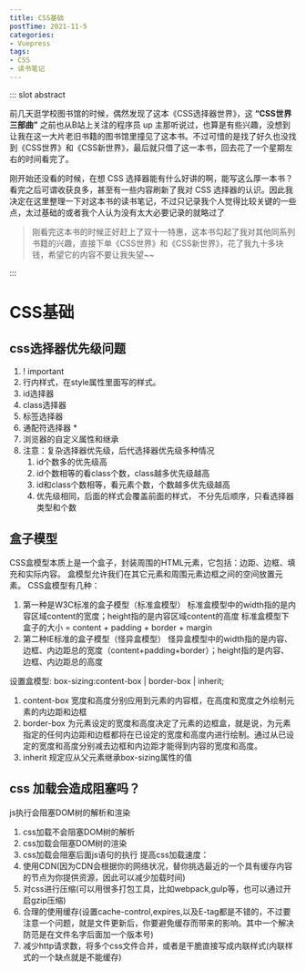 ```yaml
---
title: CSS基础
postTime: 2021-11-5
categories: 
- Vuepress
tags:
- CSS
- 读书笔记
---
```




::: slot abstract

前几天逛学校图书馆的时候，偶然发现了这本《CSS选择器世界》，这 **“CSS世界三部曲”** 之前也从B站上关注的程序员 up 主那听说过，也算是有些兴趣，没想到让我在这一大片老旧书籍的图书馆里撞见了这本书。不过可惜的是找了好久也没找到《CSS世界》和《CSS新世界》，最后就只借了这一本书，回去花了一个星期左右的时间看完了。

刚开始还没看的时候，在想 CSS 选择器能有什么好讲的啊，能写这么厚一本书？看完之后可谓收获良多，甚至有一些内容刷新了我对 CSS 选择器的认识。因此我决定在这里整理一下对这本书的读书笔记，不过只记录我个人觉得比较关键的一些点，太过基础的或者我个人认为没有太大必要记录的就略过了

> 刚看完这本书的时候正好赶上了双十一特惠，这本书勾起了我对其他同系列书籍的兴趣，直接下单《CSS世界》和《CSS新世界》，花了我九十多块钱，希望它的内容不要让我失望~~

:::

# CSS基础
## css选择器优先级问题
1. ! important
2. 行内样式，在style属性里面写的样式。
3. id选择器
4. class选择器
5. 标签选择器
6. 通配符选择器 *
7. 浏览器的自定义属性和继承
8. 注意：复杂选择器优先级，后代选择器优先级多种情况
   1. id个数多的优先级高
   2. id个数相等的看class个数，class越多优先级越高
   3. id和class个数相等，看元素个数，个数越多优先级越高
   4. 优先级相同，后面的样式会覆盖前面的样式， 不分先后顺序，只看选择器类型和个数

## 盒子模型
CSS盒模型本质上是一个盒子，封装周围的HTML元素，它包括：边距、边框、填充和实际内容。
盒模型允许我们在其它元素和周围元素边框之间的空间放置元素。
CSS盒模型有几种：
1. 第一种是W3C标准的盒子模型（标准盒模型）
   标准盒模型中的width指的是内容区域content的宽度；height指的是内容区域content的高度
   标准盒模型下盒子的大小 = content + padding + border + margin
2. 第二种IE标准的盒子模型（怪异盒模型）
   怪异盒模型中的width指的是内容、边框、内边距总的宽度（content+padding+border）；height指的是内容、边框、内边距总的高度

设置盒模型: box-sizing:content-box | border-box | inherit;

1. content-box
   宽度和高度分别应用到元素的内容框，在高度和宽度之外绘制元素的内边距和边框
2. border-box
   为元素设定的宽度和高度决定了元素的边框盒，就是说，为元素指定的任何内边距和边框都将在已设定的宽度和高度内进行绘制。通过从已设定的宽度和高度分别减去边框和内边距才能得到内容的宽度和高度。
3. inherit
   规定应从父元素继承box-sizing属性的值
## css 加载会造成阻塞吗？
js执行会阻塞DOM树的解析和渲染
1. css加载不会阻塞DOM树的解析
2. css加载会阻塞DOM树的渲染
3. css加载会阻塞后面js语句的执行
提高css加载速度：
1. 使用CDN(因为CDN会根据你的网络状况，替你挑选最近的一个具有缓存内容的节点为你提供资源，因此可以减少加载时间)
2. 对css进行压缩(可以用很多打包工具，比如webpack,gulp等，也可以通过开启gzip压缩)
3. 合理的使用缓存(设置cache-control,expires,以及E-tag都是不错的，不过要注意一个问题，就是文件更新后，你要避免缓存而带来的影响。其中一个解决防范是在文件名字后面加一个版本号)
4. 减少http请求数，将多个css文件合并，或者是干脆直接写成内联样式(内联样式的一个缺点就是不能缓存)